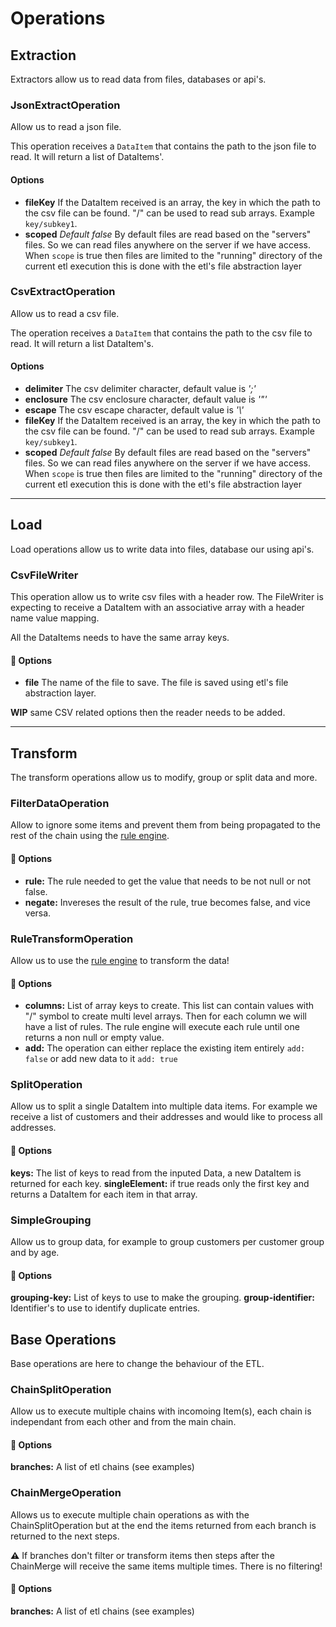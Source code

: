 # Operations

## Extraction

Extractors allow us to read data from files, databases or api's.

### JsonExtractOperation

Allow us to read a json file. 

This operation receives a `DataItem` that contains the path to the json file to read. It will return a list of 
DataItems'. 

#### Options

- **fileKey** If the DataItem received is an array, the key in which the path to the csv file can be found. "/" can be used to read sub arrays. Example `key/subkey1`.
- **scoped** *Default false* By default files are read based on the "servers" files. So we can read files anywhere on the server if we have access. 
When `scope` is true then files are limited to the "running" directory of the current etl execution this is done with the etl's file abstraction layer

### CsvExtractOperation

Allow us to read a csv file. 

The operation receives a `DataItem` that contains the path to the csv file to read. It will return a list DataItem's.

#### Options

- **delimiter** The csv delimiter character, default value is *';'*
- **enclosure** The csv enclosure character, default value is *'"'*
- **escape** The csv escape character, default value is *'\\'*
- **fileKey** If the DataItem received is an array, the key in which the path to the csv file can be found. "/" can be used to read sub arrays. Example `key/subkey1`.
- **scoped** *Default false* By default files are read based on the "servers" files. So we can read files anywhere on the server if we have access.
  When `scope` is true then files are limited to the "running" directory of the current etl execution this is done with the etl's file abstraction layer

---

## Load

Load operations allow us to write data into files, database our using api's. 

### CsvFileWriter

This operation allow us to write csv files with a header row. The FileWriter is expecting to receive a DataItem with 
an associative array with a header name value mapping. 

All the DataItems needs to have the same array keys.

#### 🔧 Options 

- **file** The name of the file to save. The file is saved using etl's file abstraction layer. 

**WIP** same CSV related options then the reader needs to be added.

---

## Transform

The transform operations allow us to modify, group or split data and more.

### FilterDataOperation

Allow to ignore some items and prevent them from being propagated to the rest of the chain using the [rule engine](RuleEngine.md). 

#### 🔧 Options 

- **rule:** The rule needed to get the value that needs to be not null or not false. 
- **negate:** Invereses the result of the rule, true becomes false, and vice versa.

### RuleTransformOperation

Allow us to use the [rule engine](RuleEngine.md) to transform the data!

#### 🔧 Options

- **columns:** List of array keys to create. This list can contain values with "/" symbol to create multi level arrays. 
Then for each column we will have a list of rules. The rule engine will execute each rule until one returns a non null 
or empty value.
- **add:** The operation can either replace the existing item entirely `add: false` or add new data to it `add: true`

### SplitOperation

Allow us to split a single DataItem into multiple data items. For example we receive a list of customers and their 
addresses and would like to process all addresses. 

#### 🔧 Options

**keys:** The list of keys to read from the inputed Data, a new DataItem is returned for each key. 
**singleElement:** if true reads only the first key and returns a DataItem for each item in that array.

### SimpleGrouping

Allow us to group data, for example to group customers per customer group and by age. 

#### 🔧 Options

**grouping-key:** List of keys to use to make the grouping.
**group-identifier:** Identifier's to use to identify duplicate entries. 

## Base Operations

Base operations are here to change the behaviour of the ETL. 

### ChainSplitOperation

Allow us to execute multiple chains with incomoing Item(s), each chain is independant from each other and from the main
chain. 

#### 🔧 Options

**branches:** A list of etl chains (see examples)

### ChainMergeOperation

Allows us to execute multiple chain operations as with the ChainSplitOperation but at the end the items returned
from each branch is returned to the next steps. 

**⚠** If branches don't filter or transform items then steps after the ChainMerge will receive the same items multiple 
times. There is no filtering!

#### 🔧 Options

**branches:** A list of etl chains (see examples)
